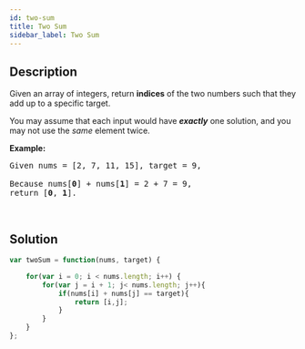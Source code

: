 ```yaml
---
id: two-sum
title: Two Sum
sidebar_label: Two Sum
---
```

## Description
<div class="description">
<p>Given an array of integers, return <strong>indices</strong> of the two numbers such that they add up to a specific target.</p>

<p>You may assume that each input would have <strong><em>exactly</em></strong> one solution, and you may not use the <em>same</em> element twice.</p>

<p><strong>Example:</strong></p>

<pre>
Given nums = [2, 7, 11, 15], target = 9,

Because nums[<strong>0</strong>] + nums[<strong>1</strong>] = 2 + 7 = 9,
return [<strong>0</strong>, <strong>1</strong>].
</pre>

<p>&nbsp;</p>

</div>

## Solution
```javascript
var twoSum = function(nums, target) {

    for(var i = 0; i < nums.length; i++) {
        for(var j = i + 1; j< nums.length; j++){
            if(nums[i] + nums[j] == target){
                return [i,j];
            }
        }
    }
};

```